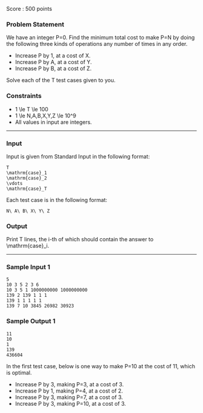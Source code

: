 Score : 500 points

### Problem Statement

We have an integer P=0. Find the minimum total cost to make P=N by doing the following three kinds of operations any number of times in any order.

* Increase P by 1, at a cost of X.
* Increase P by A, at a cost of Y.
* Increase P by B, at a cost of Z.

Solve each of the T test cases given to you.

### Constraints

* 1 \le T \le 100
* 1 \le N,A,B,X,Y,Z \le 10^9
* All values in input are integers.

---

### Input

Input is given from Standard Input in the following format:

```
T
\mathrm{case}_1
\mathrm{case}_2
\vdots
\mathrm{case}_T
```

Each test case is in the following format:

```
N\ A\ B\ X\ Y\ Z
```

### Output

Print T lines, the i-th of which should contain the answer to \mathrm{case}\_i.

---

### Sample Input 1

```
5
10 3 5 2 3 6
10 3 5 1 1000000000 1000000000
139 2 139 1 1 1
139 1 1 1 1 1
139 7 10 3845 26982 30923
```

### Sample Output 1

```
11
10
1
139
436604
```

In the first test case, below is one way to make P=10 at the cost of 11, which is optimal.

* Increase P by 3, making P=3, at a cost of 3.
* Increase P by 1, making P=4, at a cost of 2.
* Increase P by 3, making P=7, at a cost of 3.
* Increase P by 3, making P=10, at a cost of 3.
